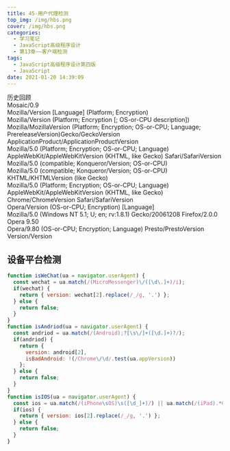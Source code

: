 ```yaml
---
title: 45-用户代理检测
top_img: /img/hbs.png
cover: /img/hbs.png
categories:
  - 学习笔记
  - JavaScript高级程序设计
  - 第13章——客户端检测
tags:
  - JavaScript高级程序设计第四版
  - JavaScript
date: 2021-01-20 14:39:09
---
```


<div id="archive">
  <div class="article-sort-title">历史回顾</div>
  <div class="article-sort">
    <div class="article-sort-item year">Mosaic/0.9</div>
    <div class="article-sort-item year">Mozilla/Version [Language] (Platform; Encryption)</div>
    <div class="article-sort-item year">Mozilla/Version (Platform; Encryption [; OS-or-CPU description])</div>
    <div class="article-sort-item year">Mozilla/MozillaVersion (Platform; Encryption; OS-or-CPU; Language;
 PrereleaseVersion)Gecko/GeckoVersion
 ApplicationProduct/ApplicationProductVersion </div>
    <div class="article-sort-item year">Mozilla/5.0 (Platform; Encryption; OS-or-CPU; Language)
 AppleWebKit/AppleWebKitVersion (KHTML, like Gecko) Safari/SafariVersion</div>
    <div class="article-sort-item year">Mozilla/5.0 (compatible; Konqueror/Version; OS-or-CPU)</div>
    <div class="article-sort-item year">Mozilla/5.0 (compatible; Konqueror/Version; OS-or-CPU) KHTML/KHTMLVersion
 (like Gecko)</div>
    <div class="article-sort-item year">Mozilla/5.0 (Platform; Encryption; OS-or-CPU; Language)
 AppleWebKit/AppleWebKitVersion (KHTML, like Gecko)
 Chrome/ChromeVersion Safari/SafariVersion</div>
    <div class="article-sort-item year">Opera/Version (OS-or-CPU; Encryption) [Language]</div>
    <div class="article-sort-item year">Mozilla/5.0 (Windows NT 5.1; U; en; rv:1.8.1) Gecko/20061208 Firefox/2.0.0
 Opera 9.50</div>
    <div class="article-sort-item year">Opera/9.80 (OS-or-CPU; Encryption; Language) Presto/PrestoVersion Version/Version</div>
  </div>
</div>

## 设备平台检测

```js
function isWeChat(ua = navigator.userAgent) {
  const wechat = ua.match(/(MicroMessenger)\/([\d\.]+)/i);
  if(wechat) {
    return { version: wechat[2].replace(/_/g, '.') };
  } else {
    return false;
  }
}
function isAndriod(ua = navigator.userAgent) {
  const andriod = ua.match(/(Android);?[\s\/]+([\d.]+)?/);
  if(andriod) {
    return {
      version: android[2],
      isBadAndroid: !(/Chrome\/\d/.test(ua.appVersion))
    };
  } else {
    return false;
  }
}
function isIOS(ua = navigator.userAgent) {
  const ios = ua.match(/(iPhone\sOS)\s([\d_]+)/) || ua.match(/(iPad).*OS\s([\d_]+)/);
  if(ios) {
    return { version: ios[2].replace(/_/g, '.') };
  } else {
    return false;
  }
}
```

